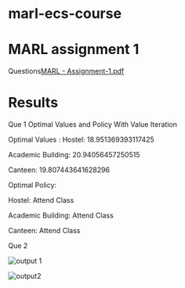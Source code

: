 # marl-ecs-course
# MARL assignment 1
Questions[MARL - Assignment-1.pdf](https://github.com/user-attachments/files/16798023/MARL.-.Assignment-1.pdf)
# Results 
Que 1
Optimal Values and Policy With Value Iteration

Optimal Values :
Hostel: 18.951369393117425

Academic Building: 20.94056457250515

Canteen: 19.807443641628296

Optimal Policy:

Hostel: Attend Class

Academic Building: Attend Class

Canteen: Attend Class

Que 2

![output 1](https://github.com/user-attachments/assets/1fc44122-3e0f-4db5-b0c3-849c003888e4)

![output2](https://github.com/user-attachments/assets/1cb32ddd-0d38-4676-b7e5-2c8d9fc5241f)
